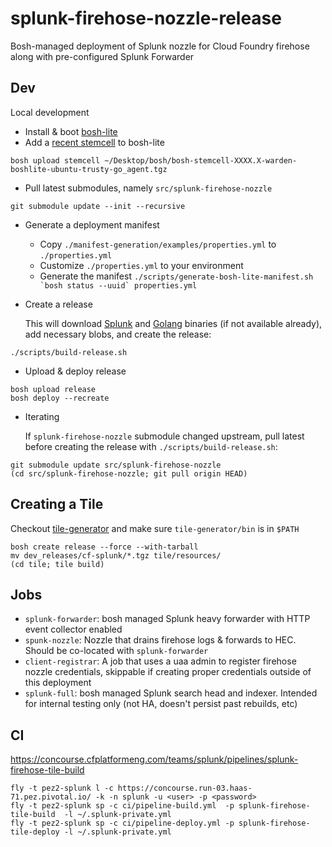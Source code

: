 # splunk-firehose-nozzle-release

Bosh-managed deployment of Splunk nozzle for Cloud Foundry firehose along with pre-configured Splunk Forwarder

## Dev

Local development

* Install & boot [bosh-lite](https://github.com/cloudfoundry/bosh-lite) 
* Add a [recent stemcell](http://bosh.io/stemcells/bosh-warden-boshlite-ubuntu-trusty-go_agent) to bosh-lite
```
bosh upload stemcell ~/Desktop/bosh/bosh-stemcell-XXXX.X-warden-boshlite-ubuntu-trusty-go_agent.tgz
```

* Pull latest submodules, namely `src/splunk-firehose-nozzle`
```
git submodule update --init --recursive
```

* Generate a deployment manifest
    * Copy `./manifest-generation/examples/properties.yml` to `./properties.yml`
    * Customize `./properties.yml` to your environment
    * Generate the manifest ``./scripts/generate-bosh-lite-manifest.sh `bosh status --uuid` properties.yml``

* Create a release

    This will download [Splunk](https://www.splunk.com/download.html) and [Golang](https://golang.org/dl/) binaries (if not available already), add necessary blobs, and create the release:
```
./scripts/build-release.sh
```

* Upload & deploy release
```
bosh upload release
bosh deploy --recreate
```

* Iterating

    If `splunk-firehose-nozzle` submodule changed upstream, pull latest before creating the release with `./scripts/build-release.sh`:
```
git submodule update src/splunk-firehose-nozzle
(cd src/splunk-firehose-nozzle; git pull origin HEAD)
```

## Creating a Tile
Checkout [tile-generator](https://github.com/cf-platform-eng/tile-generator)
and make sure `tile-generator/bin` is in `$PATH`

```
bosh create release --force --with-tarball
mv dev_releases/cf-splunk/*.tgz tile/resources/
(cd tile; tile build)
```

## Jobs

* `splunk-forwarder`: bosh managed Splunk heavy forwarder with HTTP event collector enabled
* `spunk-nozzle`: Nozzle that drains firehose logs & forwards to HEC. Should be co-located with `splunk-forwarder` 
* `client-registrar`: A job that uses a uaa admin to register firehose nozzle credentials, skippable if creating
proper credentials outside of this deployment
* `splunk-full`: bosh managed Splunk search head and indexer. Intended for internal testing only (not 
HA, doesn't persist past rebuilds, etc)

## CI

https://concourse.cfplatformeng.com/teams/splunk/pipelines/splunk-firehose-tile-build

```
fly -t pez2-splunk l -c https://concourse.run-03.haas-71.pez.pivotal.io/ -k -n splunk -u <user> -p <password>
fly -t pez2-splunk sp -c ci/pipeline-build.yml  -p splunk-firehose-tile-build  -l ~/.splunk-private.yml
fly -t pez2-splunk sp -c ci/pipeline-deploy.yml -p splunk-firehose-tile-deploy -l ~/.splunk-private.yml
```

